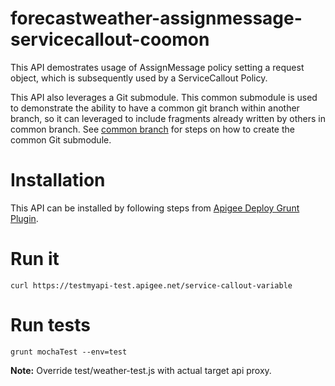 forecastweather-assignmessage-servicecallout-coomon
=======
This API demostrates usage of AssignMessage policy setting a request object, which is subsequently used by a ServiceCallout Policy.

This API also leverages a Git submodule. This common submodule is used to demonstrate the ability to have a common git branch within another branch, so it can leveraged to include fragments already written by others in common branch. See [common branch](https://github.com/dzuluaga/apigee-tutorials/tree/common) for steps on how to create the common Git submodule.

Installation
===
This API can be installed by following steps from [Apigee Deploy Grunt Plugin](https://github.com/apigeecs/apigee-deploy-grunt-plugin#directions-to-setup-grunt-for-an-apigee-api-bundle).

Run it
====
```
curl https://testmyapi-test.apigee.net/service-callout-variable
```

Run tests
====
```
grunt mochaTest --env=test
```
**Note:** Override test/weather-test.js with actual target api proxy.